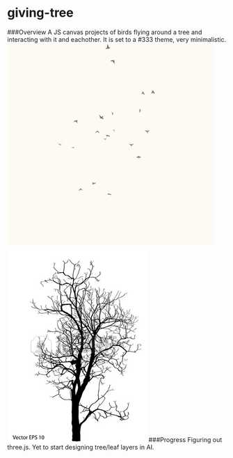 # giving-tree

###Overview
A JS canvas projects of birds flying around a tree and interacting with it and eachother. It is set to a #333 theme, 
very minimalistic.<br>
<img src="img/ex00-bird_still.png" style="display:inline;width:250px,height:auto">
<img src="img/tree-t01.jpg" style="display:inline;width:100px,height:auto">
###Progress
Figuring out three.js. Yet to start designing tree/leaf layers in AI.
